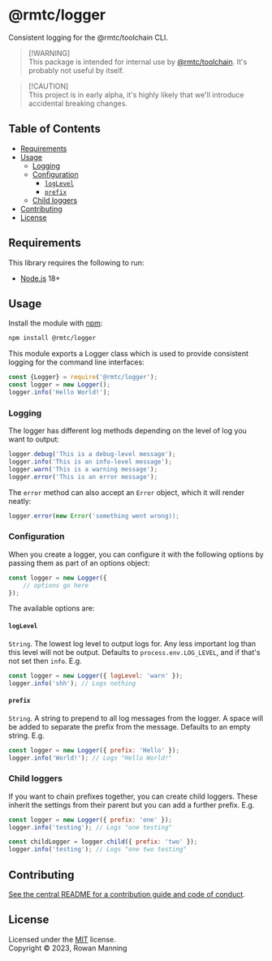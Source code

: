 
# @rmtc/logger

Consistent logging for the @rmtc/toolchain CLI.

> [!WARNING]<br/>
> This package is intended for internal use by [@rmtc/toolchain](https://github.com/rowanmanning/toolchain#readme). It's probably not useful by itself.

> [!CAUTION]<br/>
> This project is in early alpha, it's highly likely that we'll introduce accidental breaking changes.


## Table of Contents

  * [Requirements](#requirements)
  * [Usage](#usage)
    * [Logging](#logging)
    * [Configuration](#configuration)
      * [`logLevel`](#loglevel)
      * [`prefix`](#prefix)
    * [Child loggers](#child-loggers)
  * [Contributing](#contributing)
  * [License](#license)


## Requirements

This library requires the following to run:

  * [Node.js](https://nodejs.org/) 18+


## Usage

Install the module with [npm](https://www.npmjs.com/):

```sh
npm install @rmtc/logger
```

This module exports a Logger class which is used to provide consistent logging for the command line interfaces:

```js
const {Logger} = require('@rmtc/logger');
const logger = new Logger();
logger.info('Hello World!');
```

### Logging

The logger has different log methods depending on the level of log you want to output:

```js
logger.debug('This is a debug-level message');
logger.info('This is an info-level message');
logger.warn('This is a warning message');
logger.error('This is an error message');
```

The `error` method can also accept an `Error` object, which it will render neatly:

```js
logger.error(new Error('something went wrong));
```

### Configuration

When you create a logger, you can configure it with the following options by passing them as part of an options object:

```js
const logger = new Logger({
    // options go here
});
```

The available options are:

#### `logLevel`

`String`. The lowest log level to output logs for. Any less important log than this level will not be output. Defaults to `process.env.LOG_LEVEL`, and if that's not set then `info`. E.g.

```js
const logger = new Logger({ logLevel: 'warn' });
logger.info('shh'); // Logs nothing
```

#### `prefix`

`String`. A string to prepend to all log messages from the logger. A space will be added to separate the prefix from the message. Defaults to an empty string. E.g.

```js
const logger = new Logger({ prefix: 'Hello' });
logger.info('World!'); // Logs "Hello World!"
```

### Child loggers

If you want to chain prefixes together, you can create child loggers. These inherit the settings from their parent but you can add a further prefix. E.g.

```js
const logger = new Logger({ prefix: 'one' });
logger.info('testing'); // Logs "one testing"

const childLogger = logger.child({ prefix: 'two' });
logger.info('testing'); // Logs "one two testing"
```


## Contributing

[See the central README for a contribution guide and code of conduct](https://github.com/rowanmanning/toolchain#contributing).


## License

Licensed under the [MIT](https://github.com/rowanmanning/toolchain/blob/main/LICENSE) license.<br/>
Copyright &copy; 2023, Rowan Manning
